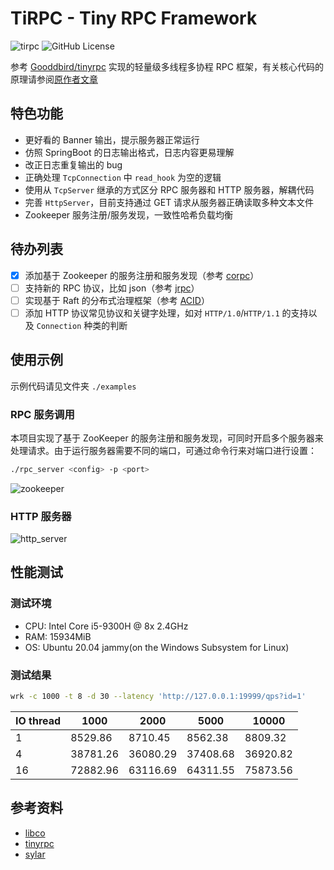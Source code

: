 # TiRPC - Tiny RPC Framework

![tirpc](https://img.shields.io/github/v/release/MiaoHN/tirpc?color=2&label=tirpc&logoColor=2&style=plastic) ![GitHub License](https://img.shields.io/github/license/MiaoHN/tirpc)

参考 [Gooddbird/tinyrpc](https://github.com/Gooddbird/tinyrpc) 实现的轻量级多线程多协程 RPC 框架，有关核心代码的原理请参阅[原作者文章](https://www.zhihu.com/column/c_1515880656429510656)

## 特色功能

- 更好看的 Banner 输出，提示服务器正常运行
- 仿照 SpringBoot 的日志输出格式，日志内容更易理解
- 改正日志重复输出的 bug
- 正确处理 `TcpConnection` 中 `read_hook` 为空的逻辑
- 使用从 `TcpServer` 继承的方式区分 RPC 服务器和 HTTP 服务器，解耦代码
- 完善 `HttpServer`，目前支持通过 GET 请求从服务器正确读取多种文本文件
- Zookeeper 服务注册/服务发现，一致性哈希负载均衡

## 待办列表

- [x] 添加基于 Zookeeper 的服务注册和服务发现（参考 [corpc](https://github.com/LoveBettygirl/corpc.git)）
- [ ] 支持新的 RPC 协议，比如 json（参考 [jrpc](https://github.com/guangqianpeng/jrpc)）
- [ ] 实现基于 Raft 的分布式治理框架（参考 [ACID](https://github.com/zavier-wong/acid/tree/main)）
- [ ] 添加 HTTP 协议常见协议和关键字处理，如对 `HTTP/1.0`/`HTTP/1.1` 的支持以及 `Connection` 种类的判断

## 使用示例

示例代码请见文件夹 `./examples`

### RPC 服务调用

本项目实现了基于 ZooKeeper 的服务注册和服务发现，可同时开启多个服务器来处理请求。由于运行服务器需要不同的端口，可通过命令行来对端口进行设置：

```bash
./rpc_server <config> -p <port>
```

![zookeeper](https://cdn.jsdelivr.net/gh/MiaoHN/image-host@master/images/202502202146294.png)

### HTTP 服务器

![http_server](https://cdn.jsdelivr.net/gh/MiaoHN/image-host@master/images/202502142240987.png)

## 性能测试

### 测试环境

- CPU: Intel Core i5-9300H @ 8x 2.4GHz
- RAM: 15934MiB
- OS: Ubuntu 20.04 jammy(on  the Windows Subsystem for Linux)

### 测试结果

```bash
wrk -c 1000 -t 8 -d 30 --latency 'http://127.0.0.1:19999/qps?id=1'
```

| IO thread | 1000     | 2000     | 5000     | 10000    |
| --------- | -------- | -------- | -------- | -------- |
| 1         | 8529.86  | 8710.45  | 8562.38  | 8809.32  |
| 4         | 38781.26 | 36080.29 | 37408.68 | 36920.82 |
| 16        | 72882.96 | 63116.69 | 64311.55 | 75873.56 |

## 参考资料

- [libco](https://github.com/Tencent/libco)
- [tinyrpc](https://github.com/Gooddbird/tinyrpc)
- [sylar](https://github.com/sylar-yin/sylar)
